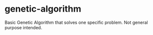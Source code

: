 # genetic-algorithm
Basic Genetic Algorithm that solves one specific problem. Not general purpose intended. 
